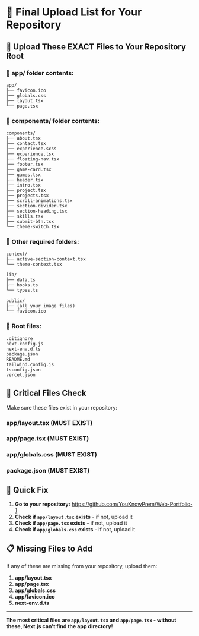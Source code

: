 # 📁 Final Upload List for Your Repository

## 🎯 Upload These EXACT Files to Your Repository Root

### **📂 app/ folder contents:**
```
app/
├── favicon.ico
├── globals.css
├── layout.tsx
└── page.tsx
```

### **📂 components/ folder contents:**
```
components/
├── about.tsx
├── contact.tsx
├── experience.scss
├── experience.tsx
├── floating-nav.tsx
├── footer.tsx
├── game-card.tsx
├── games.tsx
├── header.tsx
├── intro.tsx
├── project.tsx
├── projects.tsx
├── scroll-animations.tsx
├── section-divider.tsx
├── section-heading.tsx
├── skills.tsx
├── submit-btn.tsx
└── theme-switch.tsx
```

### **📂 Other required folders:**
```
context/
├── active-section-context.tsx
└── theme-context.tsx

lib/
├── data.ts
├── hooks.ts
└── types.ts

public/
├── (all your image files)
└── favicon.ico
```

### **📄 Root files:**
```
.gitignore
next.config.js
next-env.d.ts
package.json
README.md
tailwind.config.js
tsconfig.json
vercel.json
```

## 🚨 Critical Files Check

Make sure these files exist in your repository:

### **app/layout.tsx** (MUST EXIST)
### **app/page.tsx** (MUST EXIST)
### **app/globals.css** (MUST EXIST)
### **package.json** (MUST EXIST)

## 🔧 Quick Fix

1. **Go to your repository:** https://github.com/YouKnowPrem/Web-Portfolio-1
2. **Check if `app/layout.tsx` exists** - if not, upload it
3. **Check if `app/page.tsx` exists** - if not, upload it
4. **Check if `app/globals.css` exists** - if not, upload it

## 📋 Missing Files to Add

If any of these are missing from your repository, upload them:

1. **app/layout.tsx**
2. **app/page.tsx** 
3. **app/globals.css**
4. **app/favicon.ico**
5. **next-env.d.ts**

---

**The most critical files are `app/layout.tsx` and `app/page.tsx` - without these, Next.js can't find the app directory!**